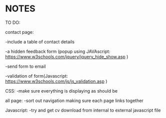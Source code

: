 <h1> NOTES </h1>

TO DO:

contact page: 

-include a table of contact details

-a hidden feedback form (popup using JAVAscript: https://www.w3schools.com/jquery/jquery_hide_show.asp )

-send form to email

-validation of form(Javascript: https://www.w3schools.com/js/js_validation.asp )

CSS:
-make sure everything is displaying as should be 

all page:
-sort out navigation making sure each page links together

Javascript: 
-try and get cv download from internal to external javascript file 
